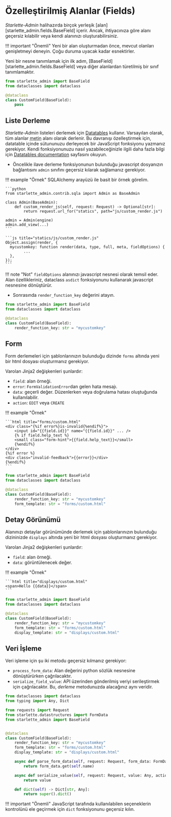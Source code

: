 # Özelleştirilmiş Alanlar (Fields)

*Starlette-Admin* halihazırda birçok yerleşik [alan][starlette_admin.fields.BaseField] içerir. Ancak, ihtiyacınıza göre alanı geçersiz kılabilir veya kendi alanınızı oluşturabilirsiniz.

!!! important "Önemli"
    Yeni bir alan oluşturmadan önce, mevcut olanları genişletmeyi deneyin. Çoğu duruma uyacak kadar esnektirler.

Yeni bir nesne tanımlamak için ilk adım, [BaseField][starlette_admin.fields.BaseField] veya diğer alanlardan türetilmiş bir sınıf tanımlamaktır.

```python
from starlette_admin import BaseField
from dataclasses import dataclass

@dataclass
class CustomField(BaseField):
    pass
```

## Liste Derleme

*Starlette-Admin* listeleri derlemek için [Datatables](https://datatables.net/) kullanır. Varsayılan olarak, tüm alanlar <abbr title="text">metin</abbr> alanı olarak derlenir. Bu davranışı özelleştirmek için, datatable içinde sütununuzu derleyecek bir JavaScript fonksiyonu yazmanız gerekiyor. Kendi fonksiyonunuzu nasıl yazabileceğinizle ilgili daha fazla bilgi için [Datatables documentation](https://datatables.net/reference/option/columns.render) sayfasını okuyun.

* Öncelikle ilave derleme fonksiyonunun bulunduğu javascript dosyanızın bağlantısını `admin` sınıfını geçersiz kılarak sağlamanız gerekiyor.

!!! example "Örnek"
    SQLAlchemy arayüzü ile basit bir örnek görelim.

    ```python
    from starlette_admin.contrib.sqla import Admin as BaseAdmin

    class Admin(BaseAdmin):
        def custom_render_js(self, request: Request) -> Optional[str]:
            return request.url_for("statics", path="js/custom_render.js")

    admin = Admin(engine)
    admin.add_view(...)
    ```

    ```js title="statics/js/custom_render.js"
    Object.assign(render, {
      mycustomkey: function render(data, type, full, meta, fieldOptions) {
            ...
      },
    });
    ```

!!! note "Not"
    `fieldOptions` alanınızı javascript nesnesi olarak temsil eder. Alan özellikleriniz, dataclass `asdict` fonksiyonunu kullanarak javascript nesnesine dönüştürür.

* Sonrasında `render_function_key` değerini atayın.

```python
from starlette_admin import BaseField
from dataclasses import dataclass

@dataclass
class CustomField(BaseField):
    render_function_key: str = "mycustomkey"
```

## Form

Form derlemeleri için şablonlarınızın bulunduğu dizinde `forms` altında yeni bir html dosyası oluşturmanız gerekiyor.

Varolan Jinja2 değişkenleri şunlardır:

* `field`: alan örneği.
* `error`: `FormValidationError`dan gelen hata mesajı.
* `data`: geçerli değer. Düzenlerken veya doğrulama hatası oluştuğunda kullanılabilir.
* `action`: `EDIT` veya `CREATE`

!!! example "Örnek"

    ```html title="forms/custom.html"
    <div class="{%if error%}is-invalid{%endif%}">
        <input id="{{field.id}}" name="{{field.id}}" ... />
        {% if field.help_text %}
        <small class="form-hint">{{field.help_text}}</small>
        {%endif%}
    </div>
    {%if error %}
    <div class="invalid-feedback">{{error}}</div>
    {%endif%}
    ```

```python
from starlette_admin import BaseField
from dataclasses import dataclass

@dataclass
class CustomField(BaseField):
    render_function_key: str = "mycustomkey"
    form_template: str = "forms/custom.html"
```

## Detay Görünümü

Alanınızı detaylar görünümünde derlemek için şablonlarınızın bulunduğu dizininizde `displays` altında yeni bir html dosyası oluşturmanız gerekiyor.

Varolan Jinja2 değişkenleri şunlardır:

* `field`: alan örneği.
* `data`: görüntülenecek değer.

!!! example "Örnek"

    ```html title="displays/custom.html"
    <span>Hello {{data}}</span>
    ```

```python
from starlette_admin import BaseField
from dataclasses import dataclass

@dataclass
class CustomField(BaseField):
    render_function_key: str = "mycustomkey"
    form_template: str = "forms/custom.html"
    display_template: str = "displays/custom.html"
```

## Veri İşleme

Veri işleme için şu iki metodu geçersiz kılmanız gerekiyor:

* `process_form_data`: Alan değerini python sözlük nesnesine dönüştürürken çağrılacaktır.
* `serialize_field_value`: API üzerinden gönderilmiş veriyi serileştirmek için çağrılacaktır. Bu, *derleme* metodunuzda alacağınız aynı veridir.

```python
from dataclasses import dataclass
from typing import Any, Dict

from requests import Request
from starlette.datastructures import FormData
from starlette_admin import BaseField


@dataclass
class CustomField(BaseField):
    render_function_key: str = "mycustomkey"
    form_template: str = "forms/custom.html"
    display_template: str = "displays/custom.html"

    async def parse_form_data(self, request: Request, form_data: FormData) -> Any:
        return form_data.get(self.name)

    async def serialize_value(self, request: Request, value: Any, action: RequestAction) -> Any:
        return value

    def dict(self) -> Dict[str, Any]:
        return super().dict()

```

!!! important "Önemli"
    JavaScript tarafında kullanılabilen seçeneklerin kontrolünü ele geçirmek için `dict` fonksiyonunu geçersiz kılın.
